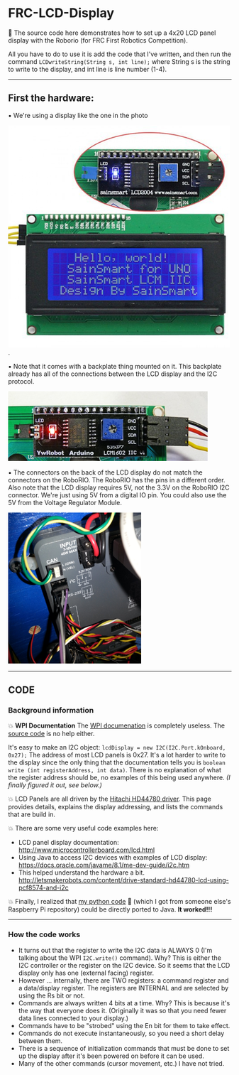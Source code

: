 # FRC-LCD-Display

:large_blue_diamond: The source code here demonstrates how to set up a 4x20 LCD panel display with the Roborio (for FRC First Robotics Competition).

All you have to do to use it is add the code that I've written, and then run the command `LCDwriteString(String s, int line);` where String s is the string to write to the display, and int line is line number (1-4).

-------------------
##  First the hardware:

:black_small_square: We're using a display like the one in the photo 

![photo1](https://github.com/RaiderRobotics/FRC-LCD-Display/blob/master/4x20-LCD-panel.jpg). 

:black_small_square: Note that it comes with a backplate thing mounted on it. This backplate already has all of the connections between the LCD display and the I2C protocol.

![photo2](https://github.com/RaiderRobotics/FRC-LCD-Display/blob/master/YwRobotLCD-CU-450.jpg) 

:black_small_square: The connectors on the back of the LCD display do not match the connectors on the RoboRIO. The RoboRIO has the pins in a different order. Also note that the LCD display requires 5V, not the 3.3V on the RoboRIO I2C connector. We're just using 5V from a digital IO pin.  You could also use the 5V from the Voltage Regulator Module.

<img src="https://github.com/RaiderRobotics/FRC-LCD-Display/blob/master/I2C_connector.jpg" width="300" height="340">


-------------------------------

## CODE

### Background information

:boom: **WPI Documentation** The [WPI documenation](http://first.wpi.edu/FRC/roborio/stable/docs/java/classedu_1_1wpi_1_1first_1_1wpilibj_1_1I2C.html) is completely useless.  The [source code](https://usfirst.collab.net/gerrit/gitweb?p=allwpilib.git;f=wpilibj/wpilibjava/src/main/java/edu/wpi/first/wpilibj/I2C.java;h=8476) is no help either.

It's easy to make an I2C object: `lcdDisplay = new I2C(I2C.Port.kOnboard, 0x27);`  The address of most LCD panels is 0x27. It's a lot harder to write to the display since the only thing that the documentation tells you is `boolean 	write (int registerAddress, int data)`. There is no explanation of what the register address should be, no examples of this being used anywhere. *(I finally figured it out, see below.)*
 
:boom: LCD Panels are all driven by the [Hitachi HD44780 driver](http://www.waveshare.com/datasheet/LCD_en_PDF/HD44780.pdf). This page provides details, explains the display addressing, and lists the commands that are build in.

:boom: There are some very useful code examples here:

* LCD panel display documentation:  http://www.microcontrollerboard.com/lcd.html
* Using Java to access I2C devices with examples of LCD display:  https://docs.oracle.com/javame/8.1/me-dev-guide/i2c.htm
* This helped understand the hardware a bit. http://letsmakerobots.com/content/drive-standard-hd44780-lcd-using-pcf8574-and-i2c
 
:boom: Finally, I realized that [my python code](https://github.com/salamander2/RaspberryPi/tree/master/programs/LCD) :snake: (which I got from someone else's Raspberry Pi repository) could be directly ported to Java.  **It worked!!!**

-----------------

### How the code works

* It turns out that the register to write the I2C data is ALWAYS 0 (I'm talking about the WPI `I2C.write()` command).  Why? This is either the I2C controller or the register on the I2C device.  So it seems that the LCD display only has one (external facing) register.
* However ... internally, there are TWO registers: a command register and a data/display register. The registers are INTERNAL and are selected by using the Rs bit or not.
* Commands are always written 4 bits at a time. Why? This is because it's the way that everyone does it. (Originally it was so that you need fewer data lines connected to your display.)
* Commands have to be "strobed" using the En bit for them to take effect.
* Commands do not execute instantaneously, so you need a short delay between them.
* There is a sequence of initialization commands that must be done to set up the display after it's been powered on before it can be used.
* Many of the other commands (cursor movement, etc.) I have not tried.
	 

